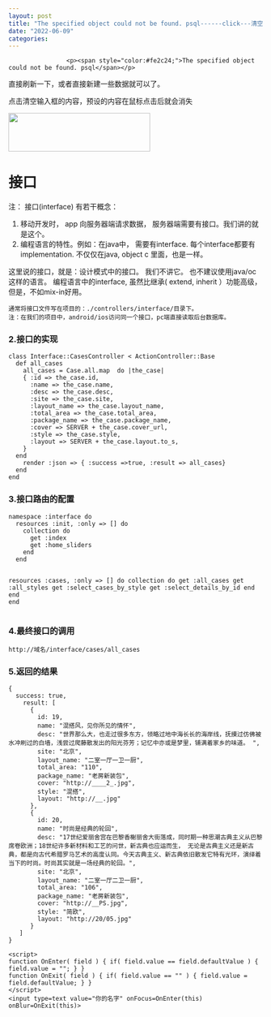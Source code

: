 ```yaml
---
layout: post
title: "The specified object could not be found. psql------click---清空---接口"
date: "2022-06-09"
categories: 
---
```


                    <p><span style="color:#fe2c24;">The specified object could not be found. psql</span></p> 
<p>直接刷新一下，或者直接新建一些数据就可以了。</p> 
<p>点击清空输入框的内容，预设的内容在鼠标点击后就会消失</p> 
<p><img alt="" height="76" src="https://img-blog.csdnimg.cn/006ead0abdbf4036b27339f4439b332f.png" width="280"></p> 
<h1 id="接口">接口</h1> 
<p>注： 接口(interface) 有若干概念：</p> 
<ol>
<li>移动开发时， app 向服务器端请求数据， 服务器端需要有接口。我们讲的就是这个。</li>
<li>编程语言的特性。例如：在java中， 需要有interface. 每个interface都要有implementation. 不仅仅在java, object c 里面，也是一样。</li>
</ol>
<p>这里说的接口，就是：设计模式中的接口。 我们不讲它。 也不建议使用java/oc 这样的语言。 编程语言中的interface, 虽然比继承( extend, inherit ）功能高级， 但是，不如mix-in好用。</p> 
<p></p> 
<pre><code>通常将接口文件写在项目的：./controllers/interface/目录下。
注：在我们的项目中，android/ios访问同一个接口，pc端直接读取后台数据库。
</code></pre> 
<h3 id="2接口的实现">2.接口的实现</h3> 
<pre><code>class Interface::CasesController &lt; ActionController::Base
  def all_cases
    all_cases = Case.all.map  do |the_case|
    { :id =&gt; the_case.id,
      :name =&gt; the_case.name,
      :desc =&gt; the_case.desc,
      :site =&gt; the_case.site,
      :layout_name =&gt; the_case.layout_name,
      :total_area =&gt; the_case.total_area,
      :package_name =&gt; the_case.package_name,
      :cover =&gt; SERVER + the_case.cover_url,
      :style =&gt; the_case.style,
      :layout =&gt; SERVER + the_case.layout.to_s,
    }
  end
    render :json =&gt; { :success =&gt;true, :result =&gt; all_cases}
  end
end
</code></pre> 
<h3 id="3接口路由的配置">3.接口路由的配置</h3> 
<pre><code>namespace :interface do
  resources :init, :only =&gt; [] do
    collection do
      get :index
      get :home_sliders
    end
  end

  resources :cases, :only =&gt; [] do
    collection do
      get :all_cases
      get :all_styles
      get :select_cases_by_style
      get :select_details_by_id
    end
  end
end
</code></pre> 
<h3 id="4最终接口的调用">4.最终接口的调用</h3> 
<pre><code>http://域名/interface/cases/all_cases
</code></pre> 
<h3 id="5返回的结果">5.返回的结果</h3> 
<pre><code>{
  success: true,
    result: [
      {
        id: 19,
        name: "混搭风，见你所见的情怀",
        desc: "世界那么大，也走过很多东方，领略过地中海长长的海岸线，抚摸过仿佛被水冲刷过的白墙，浅尝过爬藤散发出的阳光芬芳；记忆中亦或是梦里，铺满着家乡的味道。 ",
        site: "北京",
        layout_name: "二室一厅一卫一厨",
        total_area: "110",
        package_name: "老房新装包",
        cover: "http://____2_.jpg",
        style: "混搭",
        layout: "http://__.jpg"
      },
      {
        id: 20,
        name: "时尚是经典的轮回",
        desc: "17世纪爱丽舍宫在巴黎香榭丽舍大街落成，同时期一种思潮古典主义从巴黎席卷欧洲；18世纪许多新材料和工艺的问世，新古典也应运而生， 无论是古典主义还是新古典，都是向古代希腊罗马艺术的高度认同。今天古典主义、新古典依旧散发它特有光环，演绎着当下的时尚。时尚其实就是一场经典的轮回。",
        site: "北京",
        layout_name: "二室一厅二卫一厨",
        total_area: "106",
        package_name: "老房新装包",
        cover: "http://__PS.jpg",
        style: "简欧",
        layout: "http://20/05.jpg"
      }
   ]
}
</code></pre> 
<p></p> 
<p></p> 
<p></p> 
<pre><code class="language-html">&lt;script&gt;
function OnEnter( field ) { if( field.value == field.defaultValue ) { field.value = ""; } }
function OnExit( field ) { if( field.value == "" ) { field.value = field.defaultValue; } }
&lt;/script&gt;
&lt;input type=text value="你的名字" onFocus=OnEnter(this) onBlur=OnExit(this)&gt;</code></pre>
                
